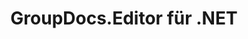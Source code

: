 ---
title: GroupDocs.Editor für .NET
type: docs
weight: 10
url: /de/net/
description: GroupDocs.Editor für .NET-API-Referenzen enthalten Beispiele, Codeausschnitte und API-Dokumentation. Es stellt Namespaces, Klassen, Schnittstellen und andere API-Details bereit.
is_root: true
---
